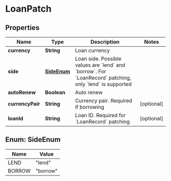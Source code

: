 
# LoanPatch

## Properties

Name | Type | Description | Notes
------------ | ------------- | ------------- | -------------
**currency** | **String** | Loan currency | 
**side** | [**SideEnum**](#SideEnum) | Loan side. Possible values are &#x60;lend&#x60; and &#x60;borrow&#x60;. For &#x60;LoanRecord&#x60; patching, only &#x60;lend&#x60; is supported | 
**autoRenew** | **Boolean** | Auto renew | 
**currencyPair** | **String** | Currency pair. Required if borrowing |  [optional]
**loanId** | **String** | Loan ID. Required for &#x60;LoanRecord&#x60; patching |  [optional]

## Enum: SideEnum

Name | Value
---- | -----
LEND | &quot;lend&quot;
BORROW | &quot;borrow&quot;

